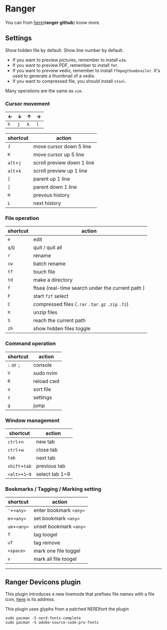 # Ranger

You can from [here](https://github.com/ranger/ranger)(**ranger github**) know more.

## Settings

Show hidden file by default. Show line number by default.

- If you want to preview pictures, remember to install `w3m`.
- If you want to preview PDF, remember to install `fmt`.
- If you want to preview vedio, remember to install `ffmpegthumbnailer`. It's used to generate a thumbnail of a vedio.
- If you want to compressed file, you should install `stool`.

Many operations are the same as `vim`.

### Cursor movement

| ←   | ↓   | ↑   | →   |
|-----|-----|-----|-----|
| `h` | `j` | `k` | `l` |

| shortcut  | action                     |
|-----------|----------------------------|
| `J`       | move cursor down 5 line    |
| `K`       | move cursor up 5 line      |
| `alt`+`j` | scroll preview down 1 line |
| `alt`+`k` | scroll preview up 1 line   |
| `[`       | parent up 1 line           |
| `]`       | parent down 1 line         |
| `H`       | prevous history            |
| `L`       | next history               |

### File operation

| shortcut | action                                           |
|----------|--------------------------------------------------|
| `e`      | edit                                             |
| `q`/`Q`  | quit / quit all                                  |
| `r`      | rename                                           |
| `cw`     | batch rename                                     |
| `tf`     | touch file                                       |
| `td`     | make a directory                                 |
| `f`      | ftsea (real-time search under the current path ) |
| `F`      | start `fzf` select                               |
| `C`      | compressed files (`.rar` `.tar.gz` `.zip` `.7z`) |
| `X`      | unzip files                                      |
| `S`      | reach the current path                           |
| `zh`     | show hidden files toggle                         |

### Command operation

| shortcut   | action     |
|------------|------------|
| `:` or `;` | console    |
| `V`        | sudo nvim  |
| `R`        | reload cwd |
| `o`        | sort file  |
| `z`        | settings   |
| `g`        | jump       |

### Window management

| shortcut      | action         |
|---------------|----------------|
| `ctrl`+`n`    | new tab        |
| `ctrl`+`w`    | close tab      |
| `tab`         | next tab       |
| `shift`+`tab` | previous tab   |
| `<alt>`+`1~9` | select tab 1~9 |

### Bookmarks / Tagging / Marking setting

| shortcut     | action                 |
|--------------|------------------------|
| `'`+`<any>`  | enter bookmark `<any>` |
| `m`+`<any>`  | set bookmark `<any>`   |
| `um`+`<any>` | unset bookmark `<any>` |
| `T`          | tag toogel             |
| `uT`         | tag remove             |
| `<space>`    | mark one file toggel   |
| `v`          | mark all file toogel   |


---

## Ranger Devicons plugin 

This plugin introduces a new linemode that prefixes file names with a file icon, [here](https://github.com/alexanderjeurissen/ranger_devicons) is its address.

This plugin uses glyphs from a patched NERDfont
the plugin

```shell
sudo pacman -S nerd-fonts-complete
sudo pacman -S adobe-source-code-pro-fonts
```

